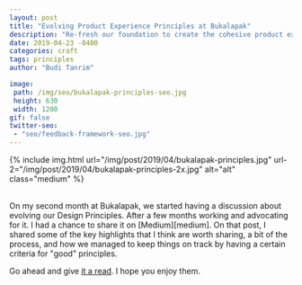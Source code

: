 ```yaml
---
layout: post
title: "Evolving Product Experience Principles at Bukalapak"
description: "Re-fresh our foundation to create the cohesive product experience"
date: 2019-04-23 -0400
categories: craft
tags: principles
author: "Budi Tanrim"

image:
 path: /img/seo/bukalapak-principles-seo.jpg
 height: 630
 width: 1200
gif: false
twitter-seo: 
 - "seo/feedback-framework-seo.jpg"
---
```


{% include img.html 
url="/img/post/2019/04/bukalapak-principles.jpg" 
url-2="/img/post/2019/04/bukalapak-principles-2x.jpg" 
alt="alt" 
class="medium" %}

<br/>
On my second month at Bukalapak, we started having a discussion about evolving our Design Principles. After a few months working and advocating for it. I had a chance to share it on [Medium][medium]. On that post, I shared some of the key highlights that I think are worth sharing, a bit of the process, and how we managed to keep things on track by having a certain criteria for "good" principles. 

Go ahead and give [it a read][medium]. I hope you enjoy them.


[medium]: https://medium.com/bukalapakproductdesign/evolving-product-design-principles-at-bukalapak-366ab45ae5a6?source=friends_link&sk=188effec06bb832a6bd429d669d65bda
